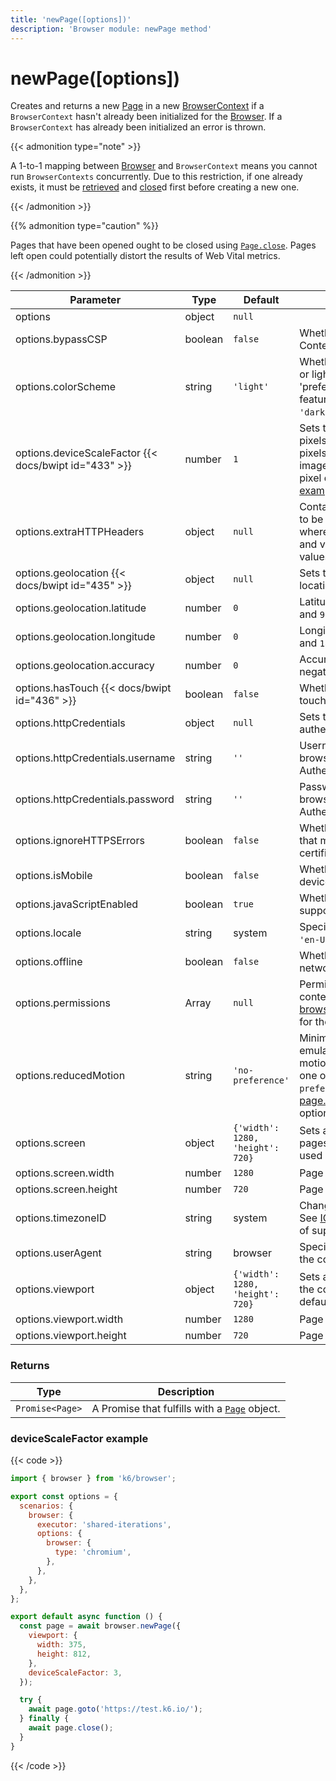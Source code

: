 ```yaml
---
title: 'newPage([options])'
description: 'Browser module: newPage method'
---
```


# newPage([options])

Creates and returns a new [Page](https://grafana.com/docs/k6/<K6_VERSION>/javascript-api/k6-browser/page/) in a new [BrowserContext](https://grafana.com/docs/k6/<K6_VERSION>/javascript-api/k6-browser/browsercontext/) if a `BrowserContext` hasn't already been initialized for the [Browser](https://grafana.com/docs/k6/<K6_VERSION>/javascript-api/k6-browser). If a `BrowserContext` has already been initialized an error is thrown.

{{< admonition type="note" >}}

A 1-to-1 mapping between [Browser](https://grafana.com/docs/k6/<K6_VERSION>/javascript-api/k6-browser) and `BrowserContext` means you cannot run `BrowserContexts` concurrently. Due to this restriction, if one already exists, it must be [retrieved](https://grafana.com/docs/k6/<K6_VERSION>/javascript-api/k6-browser/context) and [close](https://grafana.com/docs/k6/<K6_VERSION>/javascript-api/k6-browser/browsercontext/close)d first before creating a new one.

{{< /admonition >}}

{{% admonition type="caution" %}}

Pages that have been opened ought to be closed using [`Page.close`](https://grafana.com/docs/k6/<K6_VERSION>/javascript-api/k6-browser/page/close/). Pages left open could potentially distort the results of Web Vital metrics.

{{< /admonition >}}

<TableWithNestedRows>

| Parameter                                             | Type    | Default                          | Description                                                                                                                                                                                                                                                                              |
| ----------------------------------------------------- | ------- | -------------------------------- | ---------------------------------------------------------------------------------------------------------------------------------------------------------------------------------------------------------------------------------------------------------------------------------------- |
| options                                               | object  | `null`                           |                                                                                                                                                                                                                                                                                          |
| options.bypassCSP                                     | boolean | `false`                          | Whether to bypass a page's Content-Security-Policy.                                                                                                                                                                                                                                      |
| options.colorScheme                                   | string  | `'light'`                        | Whether to display a page in dark or light mode by emulating the 'prefers-colors-scheme' media feature. It can be one of `'light'`, `'dark'`, `'no-preference'`.                                                                                                                         |
| options.deviceScaleFactor {{< docs/bwipt id="433" >}} | number  | `1`                              | Sets the resolution ratio in physical pixels to the resolution in CSS pixels i.e. if set higher than `1`, then images will look sharper on high pixel density screens. See an [example](#devicescalefactor-example) below.                                                               |
| options.extraHTTPHeaders                              | object  | `null`                           | Contains additional HTTP headers to be sent with every request, where the keys are HTTP headers and values are HTTP header values.                                                                                                                                                       |
| options.geolocation {{< docs/bwipt id="435" >}}       | object  | `null`                           | Sets the user's geographical location.                                                                                                                                                                                                                                                   |
| options.geolocation.latitude                          | number  | `0`                              | Latitude should be between `-90` and `90`.                                                                                                                                                                                                                                               |
| options.geolocation.longitude                         | number  | `0`                              | Longitude should be between `-180` and `180`.                                                                                                                                                                                                                                            |
| options.geolocation.accuracy                          | number  | `0`                              | Accuracy should only be a non-negative number. Defaults to `0`.                                                                                                                                                                                                                          |
| options.hasTouch {{< docs/bwipt id="436" >}}          | boolean | `false`                          | Whether to simulate a device with touch events.                                                                                                                                                                                                                                          |
| options.httpCredentials                               | object  | `null`                           | Sets the credentials for HTTP authentication using Basic Auth.                                                                                                                                                                                                                           |
| options.httpCredentials.username                      | string  | `''`                             | Username to pass to the web browser for Basic HTTP Authentication.                                                                                                                                                                                                                       |
| options.httpCredentials.password                      | string  | `''`                             | Password to pass to the web browser for Basic HTTP Authentication.                                                                                                                                                                                                                       |
| options.ignoreHTTPSErrors                             | boolean | `false`                          | Whether to ignore HTTPS errors that may be caused by invalid certificates.                                                                                                                                                                                                               |
| options.isMobile                                      | boolean | `false`                          | Whether to simulate a mobile device.                                                                                                                                                                                                                                                     |
| options.javaScriptEnabled                             | boolean | `true`                           | Whether to activate JavaScript support for the context.                                                                                                                                                                                                                                  |
| options.locale                                        | string  | system                           | Specifies the user's locale, such as `'en-US'`, `'tr-TR'`, etc.                                                                                                                                                                                                                          |
| options.offline                                       | boolean | `false`                          | Whether to emulate an offline network.                                                                                                                                                                                                                                                   |
| options.permissions                                   | Array   | `null`                           | Permissions to grant for the context's pages. See [browserContext.grantPermissions()](https://grafana.com/docs/k6/<K6_VERSION>/javascript-api/k6-browser/browsercontext/grantpermissions) for the options.                                                                  |
| options.reducedMotion                                 | string  | `'no-preference'`                | Minimizes the amount of motion by emulating the 'prefers-reduced-motion' media feature. It can be one of `'reduce'` and `'no-preference'`. See [page.emulateMedia()](https://grafana.com/docs/k6/<K6_VERSION>/javascript-api/k6-browser/page/emulatemedia) for the options. |
| options.screen                                        | object  | `{'width': 1280, 'height': 720}` | Sets a window screen size for all pages in the context. It can only be used when the viewport is set.                                                                                                                                                                                    |
| options.screen.width                                  | number  | `1280`                           | Page width in pixels.                                                                                                                                                                                                                                                                    |
| options.screen.height                                 | number  | `720`                            | Page height in pixels.                                                                                                                                                                                                                                                                   |
| options.timezoneID                                    | string  | system                           | Changes the context's timezone. See [ICU's metaZones.txt](https://cs.chromium.org/chromium/src/third_party/icu/source/data/misc/metaZones.txt?rcl=faee8bc70570192d82d2978a71e2a615788597d1) for a list of supported timezone IDs.                                                        |
| options.userAgent                                     | string  | browser                          | Specifies the user agent to use in the context.                                                                                                                                                                                                                                          |
| options.viewport                                      | object  | `{'width': 1280, 'height': 720}` | Sets a viewport size for all pages in the context. `null` disables the default viewport.                                                                                                                                                                                                 |
| options.viewport.width                                | number  | `1280`                           | Page width in pixels.                                                                                                                                                                                                                                                                    |
| options.viewport.height                               | number  | `720`                            | Page height in pixels.                                                                                                                                                                                                                                                                   |

</TableWithNestedRows>

### Returns

| Type            | Description                                                                                                                            |
| --------------- | -------------------------------------------------------------------------------------------------------------------------------------- |
| `Promise<Page>` | A Promise that fulfills with a [`Page`](https://grafana.com/docs/k6/<K6_VERSION>/javascript-api/k6-browser/page/) object. |

### deviceScaleFactor example

{{< code >}}

```javascript
import { browser } from 'k6/browser';

export const options = {
  scenarios: {
    browser: {
      executor: 'shared-iterations',
      options: {
        browser: {
          type: 'chromium',
        },
      },
    },
  },
};

export default async function () {
  const page = await browser.newPage({
    viewport: {
      width: 375,
      height: 812,
    },
    deviceScaleFactor: 3,
  });

  try {
    await page.goto('https://test.k6.io/');
  } finally {
    await page.close();
  }
}
```

{{< /code >}}
